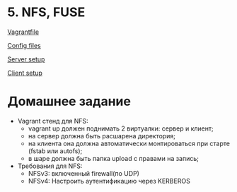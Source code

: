# 5. NFS, FUSE

[Vagrantfile](https://github.com/maxonchikbk/otus/blob/main/5.NFS/vagrantfile)

[Config files](https://github.com/maxonchikbk/otus/blob/main/5.NFS/config)

[Server setup](https://github.com/maxonchikbk/otus/blob/main/5.NFS/setup_server.sh)

[Client setup](https://github.com/maxonchikbk/otus/blob/main/5.NFS/setup_client.sh)

# Домашнее задание
- Vagrant стенд для NFS:
   * vagrant up должен поднимать 2 виртуалки: сервер и клиент;
   * на сервер должна быть расшарена директория;
   * на клиента она должна автоматически монтироваться при старте (fstab или autofs);
   * в шаре должна быть папка upload с правами на запись;
- Требования для NFS: 
  * NFSv3: включенный firewall(по UDP)
  * NFSv4: Настроить аутентификацию через KERBEROS

